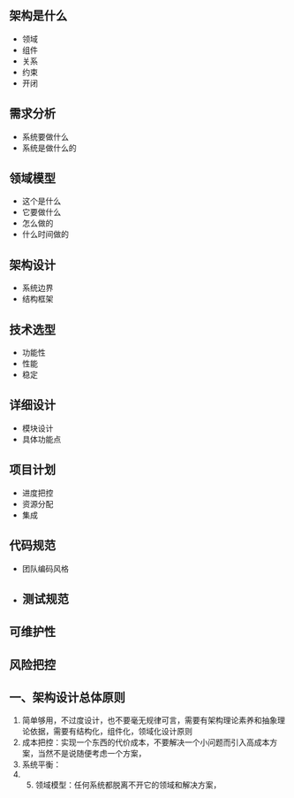 ## 架构是什么

* 领域
* 组件
* 关系
* 约束
* 开闭

## 需求分析

* 系统要做什么
* 系统是做什么的

## 领域模型

* 这个是什么
* 它要做什么
* 怎么做的
* 什么时间做的

## 架构设计

* 系统边界
* 结构框架

## 技术选型

* 功能性
* 性能
* 稳定

## 详细设计

* 模块设计
* 具体功能点

## 项目计划

* 进度把控
* 资源分配
* 集成

## 代码规范

* 团队编码风格
* ## 测试规范

## 可维护性

## 风险把控

## 一、架构设计总体原则

1. 简单够用，不过度设计，也不要毫无规律可言，需要有架构理论素养和抽象理论依据，需要有结构化，组件化，领域化设计原则
2. 成本把控：实现一个东西的代价成本，不要解决一个小问题而引入高成本方案，当然不是说随便考虑一个方案，
3. 系统平衡：
4. 5. 领域模型：任何系统都脱离不开它的领域和解决方案，




